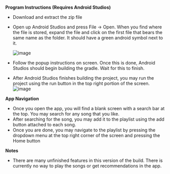 **Program Instructions (Requires Android Studios)**
- Download and extract the zip file
- Open up Android Studios and press File -> Open. When you find where the file is stored,
  expand the file and click on the first file that bears the same name as the folder.
  It should have a green android symbol next to it.

  ![image](https://github.com/Forstandan/SongRecommendationApp/assets/114364542/13b99449-9c7c-4ab5-8462-c7055d2f3d3c)
- Follow the popup instructions on screen. Once this is done, Android Studios should begin building the gradle. Wait for this to finish.
- After Android Studios finishes building the project, you may run the project using the run button in the top right portion of the screen.
  ![image](https://github.com/Forstandan/SongRecommendationApp/assets/114364542/404fcc9d-e1c3-43ca-a1ad-125078d978d9)
  
**App Navigation**
- Once you open the app, you will find a blank screen with a search bar at the top. You may search for any song that you like.
- After searching for the song, you may add it to the playlist using the add button attached to each song.
- Once you are done, you may navigate to the playlist by pressing the dropdown menu at the top right corner of the screen and pressing the Home button

**Notes**
- There are many unfinished features in this version of the build. There is currently no way to play the songs or get recommendations in the app.
